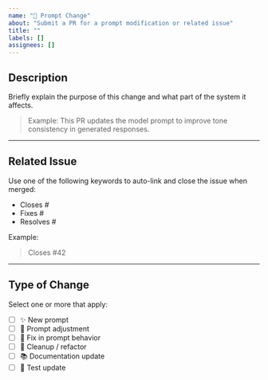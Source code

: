 ```yaml
---
name: "🧠 Prompt Change"
about: "Submit a PR for a prompt modification or related issue"
title: ""
labels: []
assignees: []
---
```


## Description

Briefly explain the purpose of this change and what part of the system it affects.

> Example: This PR updates the model prompt to improve tone consistency in generated responses.

---

## Related Issue

Use one of the following keywords to auto-link and close the issue when merged:

- Closes #
- Fixes #
- Resolves #

Example:
> Closes #42

---

## Type of Change

Select one or more that apply:

- [ ] ✨ New prompt
- [ ] 🔧 Prompt adjustment
- [ ] 🐛 Fix in prompt behavior
- [ ] 🧹 Cleanup / refactor
- [ ] 📚 Documentation update
- [ ] 🧪 Test update
